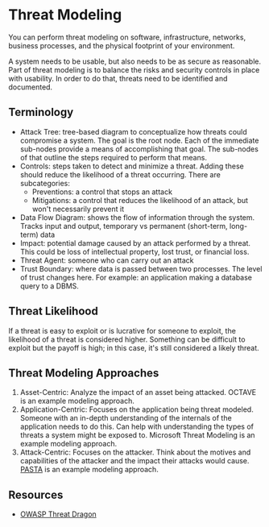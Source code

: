 # Threat Modeling

You can perform threat modeling on software, infrastructure, networks, business
processes, and the physical footprint of your environment.

A system needs to be usable, but also needs to be as secure as reasonable. Part
of threat modeling is to balance the risks and security controls in place with
usability. In order to do that, threats need to be identified and documented.

## Terminology

- Attack Tree: tree-based diagram to conceptualize how threats could compromise
    a system. The goal is the root node. Each of the immediate sub-nodes provide
    a means of accomplishing that goal. The sub-nodes of that outline the steps
    required to perform that means.
- Controls: steps taken to detect and minimize a threat. Adding these should
    reduce the likelihood of a threat occurring. There are subcategories:
  - Preventions: a control that stops an attack
  - Mitigations: a control that reduces the likelihood of an attack, but won't
      necessarily prevent it
- Data Flow Diagram: shows the flow of information through the system. Tracks
    input and output, temporary vs permanent (short-term, long-term) data
- Impact: potential damage caused by an attack performed by a threat. This could
    be loss of intellectual property, lost trust, or financial loss.
- Threat Agent: someone who can carry out an attack
- Trust Boundary: where data is passed between two processes. The level of trust
    changes here. For example: an application making a database query to a DBMS.

## Threat Likelihood

If a threat is easy to exploit or is lucrative for someone to exploit, the
likelihood of a threat is considered higher. Something can be difficult to
exploit but the payoff is high; in this case, it's still considered a likely
threat.

## Threat Modeling Approaches

1. Asset-Centric: Analyze the impact of an asset being attacked. OCTAVE is an
   example modeling approach.
2. Application-Centric: Focuses on the application being threat modeled. Someone
   with an in-depth understanding of the internals of the application needs to
   do this. Can help with understanding the types of threats a system might be
   exposed to. Microsoft Threat Modeling is an example modeling approach.
3. Attack-Centric: Focuses on the attacker. Think about the motives and
   capabilities of the attacker and the impact their attacks would cause.
   [PASTA](security/threat-modeling/pasta.md) is an example modeling approach.


## Resources

- [OWASP Threat Dragon](https://owasp.org/www-project-threat-dragon/)
